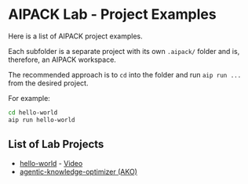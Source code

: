 # AIPACK Lab - Project Examples

Here is a list of AIPACK project examples.

Each subfolder is a separate project with its own `.aipack/` folder and is, therefore, an AIPACK workspace.

The recommended approach is to `cd` into the folder and run `aip run ...` from the desired project.

For example:

```sh
cd hello-world
aip run hello-world

```

## List of Lab Projects

- [hello-world](/hello-world/README.md) - [Video](https://news.aipack.ai/p/aipack-tutorial-from-hello-world)
- [agentic-knowledge-optimizer (AKO)](/agentic-knowledge-optimizer/README.md)